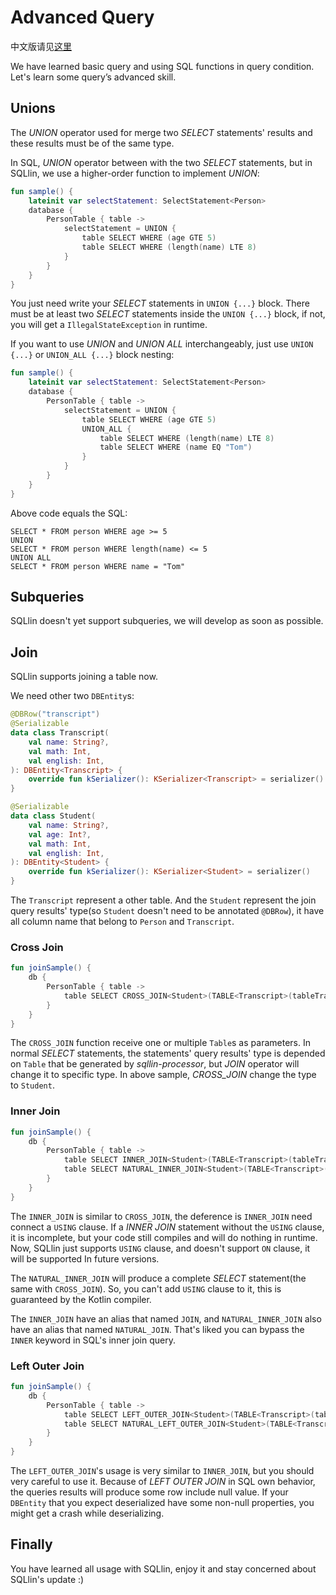 # Advanced Query

中文版请见[这里](advanced-query-cn.md)

We have learned basic query and using SQL functions in query condition. Let's learn some query’s advanced skill.

## Unions

The _UNION_ operator used for merge two _SELECT_ statements' results and these results must be of the same type.

In SQL, _UNION_ operator between with the two _SELECT_ statements, but in SQLlin, we use a higher-order function to
implement _UNION_:

```kotlin
fun sample() {
    lateinit var selectStatement: SelectStatement<Person>
    database {
        PersonTable { table ->
            selectStatement = UNION {
                table SELECT WHERE (age GTE 5)
                table SELECT WHERE (length(name) LTE 8)
            }
        }
    }
}
```

You just need write your _SELECT_ statements in `UNION {...}` block. There must be at least two _SELECT_ statements
inside the `UNION {...}` block, if not, you will get a `IllegalStateException` in runtime.

If you want to use _UNION_ and _UNION ALL_ interchangeably, just use `UNION {...}` or `UNION_ALL {...}` block nesting:

```kotlin
fun sample() {
    lateinit var selectStatement: SelectStatement<Person>
    database {
        PersonTable { table ->
            selectStatement = UNION {
                table SELECT WHERE (age GTE 5)
                UNION_ALL {
                    table SELECT WHERE (length(name) LTE 8)
                    table SELECT WHERE (name EQ "Tom")
                }
            }
        }
    }
}
```

Above code equals the SQL:

```roomsql
SELECT * FROM person WHERE age >= 5
UNION
SELECT * FROM person WHERE length(name) <= 5
UNION ALL
SELECT * FROM person WHERE name = "Tom"
```

## Subqueries

SQLlin doesn't yet support subqueries, we will develop as soon as possible.

## Join

SQLlin supports joining a table now.

We need other two `DBEntity`s:

```kotlin
@DBRow("transcript")
@Serializable
data class Transcript(
    val name: String?,
    val math: Int,
    val english: Int,
): DBEntity<Transcript> {
    override fun kSerializer(): KSerializer<Transcript> = serializer()
}

@Serializable
data class Student(
    val name: String?,
    val age: Int?,
    val math: Int,
    val english: Int,
): DBEntity<Student> {
    override fun kSerializer(): KSerializer<Student> = serializer()
}
```

The `Transcript` represent a other table. And the `Student` represent the join query results' type(so `Student`
doesn't need to be annotated `@DBRow`), it have all column name that belong to `Person` and `Transcript`.

### Cross Join

```kotlin
fun joinSample() {
    db {
        PersonTable { table ->
            table SELECT CROSS_JOIN<Student>(TABLE<Transcript>(tableTranscript))
        }
    }
}
```

The `CROSS_JOIN` function receive one or multiple `Table`s as parameters. In normal _SELECT_ statements, the statements' query results' type is
depended on `Table` that be generated by _sqllin-processor_, but _JOIN_ operator will change it to specific type. In above sample, _CROSS_JOIN_ change
the type to `Student`.

### Inner Join

```kotlin
fun joinSample() {
    db {
        PersonTable { table ->
            table SELECT INNER_JOIN<Student>(TABLE<Transcript>(tableTranscript)) USING name
            table SELECT NATURAL_INNER_JOIN<Student>(TABLE<Transcript>(tableTranscript))
        }
    }
}
```

The `INNER_JOIN` is similar to `CROSS_JOIN`, the deference is `INNER_JOIN` need connect a `USING` clause. If a _INNER JOIN_ statement
without the `USING` clause, it is incomplete, but your code still compiles and will do nothing in runtime. Now, SQLlin just supports `USING`
clause, and doesn't support `ON` clause, it will be supported In future versions.

The `NATURAL_INNER_JOIN` will produce a complete _SELECT_ statement(the same with `CROSS_JOIN`). So, you can't add `USING` clause to it, this is
guaranteed by the Kotlin compiler.

The `INNER_JOIN` have an alias that named `JOIN`, and `NATURAL_INNER_JOIN` also have an alias that named `NATURAL_JOIN`. That's liked you can
bypass the `INNER` keyword in SQL's inner join query.


### Left Outer Join

```kotlin
fun joinSample() {
    db {
        PersonTable { table ->
            table SELECT LEFT_OUTER_JOIN<Student>(TABLE<Transcript>(tableTranscript)) USING name
            table SELECT NATURAL_LEFT_OUTER_JOIN<Student>(TABLE<Transcript>(tableTranscript))
        }
    }
}
```

The `LEFT_OUTER_JOIN`'s usage is very similar to `INNER_JOIN`, but you should very careful to use it. Because of _LEFT OUTER JOIN_ in SQL
own behavior, the queries results will produce some row include null value. If your `DBEntity` that you expect deserialized have some non-null 
properties, you might get a crash while deserializing.

## Finally

You have learned all usage with SQLlin, enjoy it and stay concerned about SQLlin's update :)